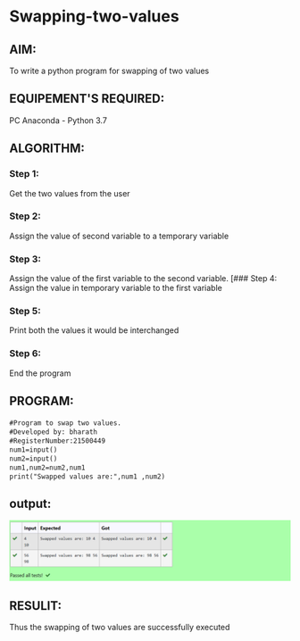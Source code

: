 # Swapping-two-values
## AIM:
To write a python program for swapping of two values
## EQUIPEMENT'S REQUIRED: 
PC
Anaconda - Python 3.7
## ALGORITHM: 
### Step 1:
Get the two values from the user
### Step 2: 
Assign the value of second variable to a temporary variable 
### Step 3: 
Assign the value of the first variable to the second variable.
[### Step 4:  
Assign the value in temporary variable to the first variable
### Step 5: 
Print both the values it would be interchanged
### Step 6: 
End the program
## PROGRAM:
```
#Program to swap two values.
#Developed by: bharath
#RegisterNumber:21500449
num1=input()
num2=input()
num1,num2=num2,num1
print("Swapped values are:",num1 ,num2)

```
## output:
![label](/op.png)


## RESULlT:
Thus the swapping of two values are successfully executed



